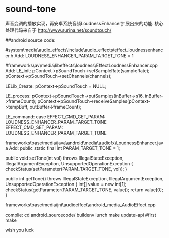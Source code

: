# sound-tone
声音变调的播放实现，再安卓系统音频LoudnessEnhancer扩展出来的功能. 核心处理代码来自于 http://www.surina.net/soundtouch/


##android source code:

#system\media\audio_effects\include\audio_effects\effect_loudnessenhancer.h
Add:
LOUDNESS_ENHANCER_PARAM_TARGET_TONE = 1

#frameworks\av\media\libeffects\loudness\EffectLoudnessEnhancer.cpp
Add:
LE_init:
pContext->pSoundTouch->setSampleRate(sampleRate);
pContext->pSoundTouch->setChannels(channels);

LELib_Create:
pContext->pSoundTouch = NULL;

LE_process:
pContext->pSoundTouch->putSamples(inBuffer->s16, inBuffer->frameCount);
pContext->pSoundTouch->receiveSamples(pContext->tempBuff, outBuffer->frameCount);

LE_command:
case EFFECT_CMD_GET_PARAM:
  LOUDNESS_ENHANCER_PARAM_TARGET_TONE
EFFECT_CMD_SET_PARAM:
  LOUDNESS_ENHANCER_PARAM_TARGET_TONE
  
frameworks\base\media\java\android\media\audiofx\LoudnessEnhancer.java
Add:
public static final int PARAM_TARGET_TONE = 1;

public void setTone(int vol)
      throws IllegalStateException, IllegalArgumentException, UnsupportedOperationException {
        checkStatus(setParameter(PARAM_TARGET_TONE, vol));
}

public int getTone()
    throws IllegalStateException, IllegalArgumentException, UnsupportedOperationException {
    int[] value = new int[1];
    checkStatus(getParameter(PARAM_TARGET_TONE, value));
    return value[0];
}
    
frameworks\base\media\jni\audioeffect\android_media_AudioEffect.cpp


complie:
cd  android_sourcecode/
buildenv
lunch
make update-api  #first
make 

wish you luck
